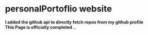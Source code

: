# personalPortoflio website

**I added the github api to directly fetch  repos from my github profile <br> This Page is officially completed ..**
